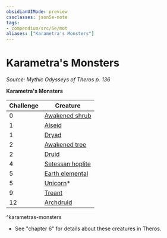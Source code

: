 ```yaml
---
obsidianUIMode: preview
cssclasses: json5e-note
tags:
- compendium/src/5e/mot
aliases: ["Karametra's Monsters"]
---
```

# Karametra's Monsters
*Source: Mythic Odysseys of Theros p. 136* 

**Karametra's Monsters**

| Challenge | Creature |
|-----------|----------|
| 0 | [Awakened shrub](2-Mechanics/CLI/bestiary/plant/awakened-shrub.md) |
| 1 | [Alseid](2-Mechanics/CLI/bestiary/fey/alseid-mot.md) |
| 1 | [Dryad](2-Mechanics/CLI/bestiary/fey/dryad.md) |
| 2 | [Awakened tree](2-Mechanics/CLI/bestiary/plant/awakened-tree.md) |
| 2 | [Druid](2-Mechanics/CLI/bestiary/humanoid/druid.md) |
| 4 | [Setessan hoplite](2-Mechanics/CLI/bestiary/humanoid/setessan-hoplite-mot.md) |
| 5 | [Earth elemental](2-Mechanics/CLI/bestiary/elemental/earth-elemental.md) |
| 5 | [Unicorn](2-Mechanics/CLI/bestiary/celestial/unicorn.md)* |
| 9 | [Treant](2-Mechanics/CLI/bestiary/plant/treant.md) |
| 12 | [Archdruid](2-Mechanics/CLI/bestiary/humanoid/archdruid-mpmm.md) |
^karametras-monsters

* See "chapter 6" for details about these creatures in Theros.